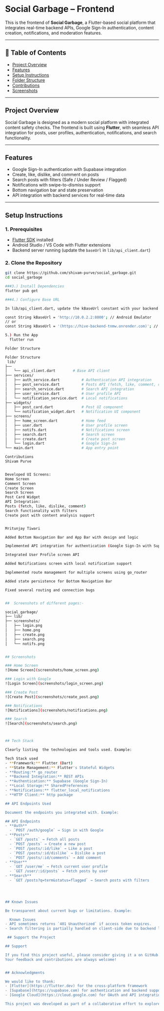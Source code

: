 
# Social Garbage – Frontend

This is the frontend of **Social Garbage**, a Flutter-based social platform that integrates real-time backend APIs, Google Sign-In authentication, content creation, notifications, and moderation features.  

---

## 📖 Table of Contents
- [Project Overview](#project-overview)
- [Features](#features)
- [Setup Instructions](#setup-instructions)
- [Folder Structure](#folder-structure)
- [Contributions](#contributions)
- [Screenshots](#screenshots)

---

## Project Overview
Social Garbage is designed as a modern social platform with integrated content safety checks. The frontend is built using **Flutter**, with seamless API integration for posts, user profiles, authentication, notifications, and search functionality.  

---

## Features
- Google Sign-In authentication with Supabase integration  
- Create, like, dislike, and comment on posts  
- Search posts with filters (Safe / Under Review / Flagged)  
- Notifications with swipe-to-dismiss support  
- Bottom navigation bar and state preservation  
- API integration with backend services for real-time data  

---

## Setup Instructions

### 1. Prerequisites
- [Flutter SDK](https://docs.flutter.dev/get-started/install) installed  
- Android Studio / VS Code with Flutter extensions  
- Backend server running (update the `baseUrl` in `lib/api_client.dart`)  

### 2. Clone the Repository
```bash
git clone https://github.com/shivam-purve/social_garbage.git
cd social_garbage

###3.) Install Dependencies
flutter pub get

###4.) Configure Base URL

In lib/api_client.dart, update the kBaseUrl constant with your backend API URL:

const String kBaseUrl = 'http://10.0.2.2:8000'; // Android Emulator
// or
const String kBaseUrl = '(https://hive-backend-tnmw.onrender.com)'; // Localhost (desktop/web)

5.) Run the App
  flutter run

Folder Structure

Folder Structure
 lib/
├──
│   └── api_client.dart        # Base API client
├── services/
│   ├── auth_service.dart          # Authentication API integration
│   ├── post_service.dart          # Posts API (fetch, like, comment, create)
│   ├── search_service.dart        # Search API integration
│   ├── user_service.dart          # User profile API
│   └── notification_service.dart  # Local notifications
├── widgets/
│   ├── post_card.dart             # Post UI component
│   └── notification_widget.dart   # Notification UI component
├── screens/
│   ├── home_screen.dart           # Home feed
│   ├── user.dart                  # User profile screen
│   ├── notifs.dart                # Notifications screen
│   ├── search.dart                # Search screen
│   ├── create.dart                # Create post screen
│   └── login.dart                 # Google Sign-In
└── main.dart                      # App entry point

Contributions
Shivam Purve


Developed UI Screens:
Home Screen
Comment Screen
Create Screen
Search Screen
Post Card Widget
API Integration:
Posts (fetch, like, dislike, comment)
Search functionality with filters
Create post with content analysis support


Mritunjay Tiwari

Added Bottom Navigation Bar and App Bar with design and logic

Implemented API integration for authentication (Google Sign-In with Supabase)

Integrated User Profile screen API

Added Notifications screen with local notification support

Implemented route management for multiple screens using go_router

Added state persistence for Bottom Navigation Bar

Fixed several routing and connection bugs


##  Screenshots of different pages:-

social_garbage/
├── lib/
├── screenshots/
│   ├── login.png
│   ├── home.png
│   ├── create.png
│   ├── search.png
│   └── notifs.png


## Screenshots

### Home Screen
![Home Screen](screenshots/home_screen.png)

### Login with Google
![Login Screen](screenshots/login_screen.png)

### Create Post
![Create Post](screenshots/create_post.png)

### Notifications
![Notifications](screenshots/notifications.png)

### Search
![Search](screenshots/search.png)



## Tech Stack

Clearly listing  the technologies and tools used. Example:

Tech Stack used 
- **Framework:** Flutter (Dart)  
- **State Management:** Flutter's Stateful Widgets  
- **Routing:** go_router  
- **Backend Integration:** REST APIs  
- **Authentication:** Supabase (Google Sign-In)  
- **Local Storage:** SharedPreferences  
- **Notifications:** flutter_local_notifications  
- **HTTP Client:** http package

## API Endpoints Used

Document the endpoints you integrated with. Example:

## API Endpoints
- **Auth**
  - `POST /auth/google` → Sign in with Google
- **Posts**
  - `GET /posts` → Fetch all posts
  - `POST /posts` → Create a new post
  - `POST /posts/:id/like` → Like a post
  - `POST /posts/:id/dislike` → Dislike a post
  - `POST /posts/:id/comments` → Add comment
- **User**
  - `GET /user/me` → Fetch current user profile
  - `GET /user/:id/posts` → Fetch posts by user
- **Search**
  - `GET /posts?q=term&status=flagged` → Search posts with filters




## Known Issues

Be transparent about current bugs or limitations. Example:

  Known Issues
- API sometimes returns `401 Unauthorized` if access token expires.  
- Search filtering is partially handled on client-side due to backend limitations.

 ## Support the Project

## Support

If you find this project useful, please consider giving it a on GitHub.  
Your feedback and contributions are always welcome!


## Acknowledgments

We would like to thank:  
- [Flutter](https://flutter.dev) for the cross-platform framework  
- [Supabase](https://supabase.com) for authentication and backend support  
- [Google Cloud](https://cloud.google.com) for OAuth and API integrations  

This project was developed as part of a collaborative effort to explore real-time content safety and moderation in social platforms.


























